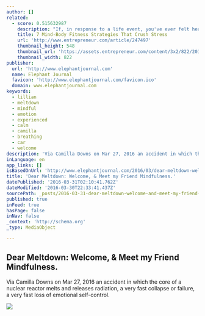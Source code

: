 ```yaml
---
author: []
related:
  - score: 0.515632987
    description: "If, in response to a life event, you've ever felt heat in the face, tightness in the chest, deep fatigue, an upset stomach or a craving for junk food, you know what stress feels like in your body. Chances are you're well aware that stress can lead to elevated blood pressure, stroke, heart attack and weight gain."
    title: 7 Mind-Body Fitness Strategies That Crush Stress
    url: 'http://www.entrepreneur.com/article/247497'
    thumbnail_height: 548
    thumbnail_url: 'https://assets.entrepreneur.com/content/3x2/822/20150414192438-manage-stress-overcome-anxiety-scared-eggs.jpeg'
    thumbnail_width: 822
publisher:
  url: 'http://www.elephantjournal.com'
  name: Elephant Journal
  favicon: 'http://www.elephantjournal.com/favicon.ico'
  domain: www.elephantjournal.com
keywords:
  - lillian
  - meltdown
  - mindful
  - emotion
  - experienced
  - calm
  - camilla
  - breathing
  - car
  - welcome
description: 'Via Camilla Downs on Mar 27, 2016 an accident in which the core of a nuclear reactor melts and releases radiation, a very fast collapse or failure, a very fast loss of emotional self-control.'
inLanguage: en
app_links: []
isBasedOnUrl: 'http://www.elephantjournal.com/2016/03/dear-meltdown-welcome-meet-my-friend-mindfulness/'
title: 'Dear Meltdown: Welcome, & Meet my Friend Mindfulness.'
datePublished: '2016-03-31T02:10:41.762Z'
dateModified: '2016-03-30T22:33:41.437Z'
sourcePath: _posts/2016-03-31-dear-meltdown-welcome-and-meet-my-friend-mindfulness.md
published: true
inFeed: true
hasPage: false
inNav: false
_context: 'http://schema.org'
_type: MediaObject

---
```

<article style=""><h1>Dear Meltdown: Welcome, &amp; Meet my Friend Mindfulness.</h1><p>Via Camilla Downs on Mar 27, 2016 an accident in which the core of a nuclear reactor melts and releases radiation, a very fast collapse or failure, a very fast loss of emotional self-control.</p><img src="http://images.elephantjournal.com/wp-content/uploads/2016/03/balance-zen-rocks.jpg" /></article>